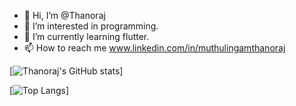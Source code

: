 - 👋 Hi, I’m @Thanoraj
- 👀 I’m interested in programming.
- 🌱 I’m currently learning flutter.
- 📫 How to reach me www.linkedin.com/in/muthulingamthanoraj

[![Thanoraj's GitHub stats](https://github-readme-stats.vercel.app/api?username=Thanoraj&theme=radical)]


[![Top Langs](https://github-readme-stats.vercel.app/api/top-langs/?username=Thanoraj&theme=radical)]

<!---
Thanoraj/Thanoraj is a ✨ special ✨ repository because its `README.md` (this file) appears on your GitHub profile.
You can click the Preview link to take a look at your changes.
--->
